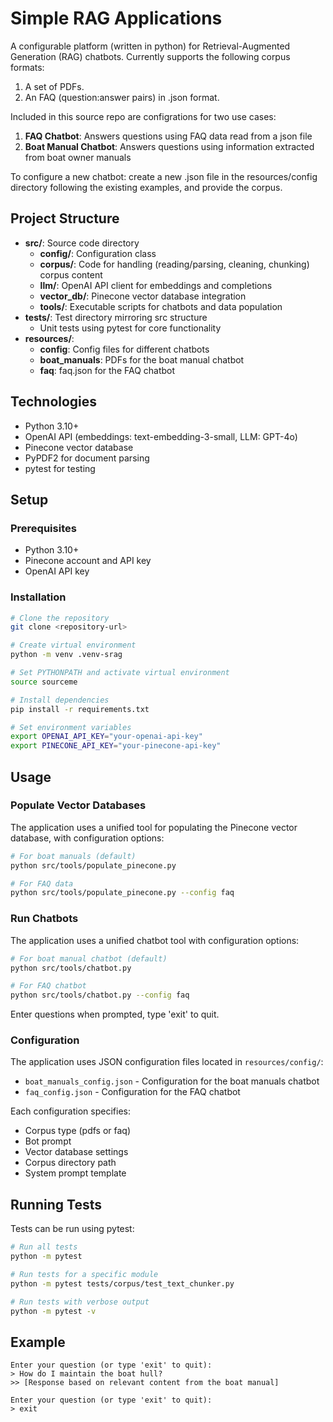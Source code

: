 # Simple RAG Applications

A configurable platform (written in python) for Retrieval-Augmented Generation (RAG) chatbots. Currently supports the following corpus formats:

1. A set of PDFs.
2. An FAQ (question:answer pairs) in .json format.

Included in this source repo are configrations for two use cases:

1. **FAQ Chatbot**: Answers questions using FAQ data read from a json file
2. **Boat Manual Chatbot**: Answers questions using information extracted from boat owner manuals

To configure a new chatbot: create a new .json file in the resources/config directory following the existing examples, and provide the corpus.

## Project Structure

- **src/**: Source code directory
  - **config/**: Configuration class
  - **corpus/**: Code for handling (reading/parsing, cleaning, chunking) corpus content
  - **llm/**: OpenAI API client for embeddings and completions
  - **vector_db/**: Pinecone vector database integration
  - **tools/**: Executable scripts for chatbots and data population
- **tests/**: Test directory mirroring src structure
  - Unit tests using pytest for core functionality
- **resources/**:
  - **config**: Config files for different chatbots
  - **boat_manuals**: PDFs for the boat manual chatbot
  - **faq**: faq.json for the FAQ chatbot

## Technologies

- Python 3.10+
- OpenAI API (embeddings: text-embedding-3-small, LLM: GPT-4o)
- Pinecone vector database
- PyPDF2 for document parsing
- pytest for testing

## Setup

### Prerequisites
- Python 3.10+
- Pinecone account and API key
- OpenAI API key

### Installation

```bash
# Clone the repository
git clone <repository-url>

# Create virtual environment
python -m venv .venv-srag

# Set PYTHONPATH and activate virtual environment
source sourceme

# Install dependencies
pip install -r requirements.txt

# Set environment variables
export OPENAI_API_KEY="your-openai-api-key"
export PINECONE_API_KEY="your-pinecone-api-key"
```

## Usage

### Populate Vector Databases

The application uses a unified tool for populating the Pinecone vector database, with configuration options:

```bash
# For boat manuals (default)
python src/tools/populate_pinecone.py

# For FAQ data
python src/tools/populate_pinecone.py --config faq
```

### Run Chatbots

The application uses a unified chatbot tool with configuration options:

```bash
# For boat manual chatbot (default)
python src/tools/chatbot.py

# For FAQ chatbot
python src/tools/chatbot.py --config faq
```

Enter questions when prompted, type 'exit' to quit.

### Configuration

The application uses JSON configuration files located in `resources/config/`:

- `boat_manuals_config.json` - Configuration for the boat manuals chatbot
- `faq_config.json` - Configuration for the FAQ chatbot

Each configuration specifies:
- Corpus type (pdfs or faq)
- Bot prompt
- Vector database settings
- Corpus directory path
- System prompt template

## Running Tests

Tests can be run using pytest:

```bash
# Run all tests
python -m pytest

# Run tests for a specific module
python -m pytest tests/corpus/test_text_chunker.py

# Run tests with verbose output
python -m pytest -v
```

## Example

```
Enter your question (or type 'exit' to quit):
> How do I maintain the boat hull?
>> [Response based on relevant content from the boat manual]

Enter your question (or type 'exit' to quit):
> exit
```
